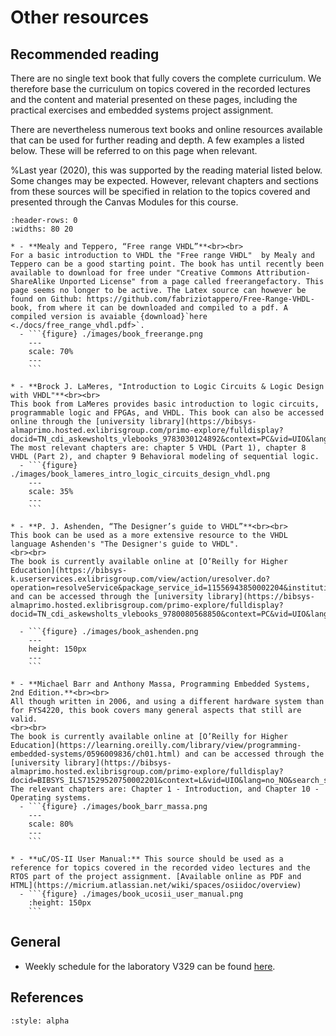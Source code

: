 # Other resources


## Recommended reading
There are no single text book that fully covers the complete curriculum. We therefore base the curriculum on topics covered in the recorded lectures and the content and material presented on these pages, including the practical exercises and embedded systems project assignment.

There are nevertheless numerous text books and online resources available that can be used for further reading and depth. A few examples a listed below. These will be referred to on this page when relevant.


%Last year (2020), this was supported by the reading material listed below. Some changes may be expected. However, relevant chapters and sections from these sources will be specified in relation to the topics covered and presented through the Canvas Modules for this course.


``````{list-table}
:header-rows: 0
:widths: 80 20

* - **Mealy and Teppero, “Free range VHDL”**<br><br>
For a basic introduction to VHDL the "Free range VHDL"  by Mealy and Teppero can be a good starting point. The book has until recently been available to download for free under "Creative Commons Attribution-ShareAlike Unported License" from a page called freerangefactory. This page seems no longer to be active. The Latex source can however be found on Github: https://github.com/fabriziotappero/Free-Range-VHDL-book, from where it can be downloaded and compiled to a pdf. A compiled version is avaiable {download}`here <./docs/free_range_vhdl.pdf>`.
  - ```{figure} ./images/book_freerange.png
    ---
    scale: 70%
    ---
    ```

* - **Brock J. LaMeres, "Introduction to Logic Circuits & Logic Design with VHDL"**<br><br>
This book from LaMeres provides basic introduction to logic circuits, programmable logic and FPGAs, and VHDL. This book can also be accessed online through the [university library](https://bibsys-almaprimo.hosted.exlibrisgroup.com/primo-explore/fulldisplay?docid=TN_cdi_askewsholts_vlebooks_9783030124892&context=PC&vid=UIO&lang=no_NO&search_scope=default_scope&adaptor=primo_central_multiple_fe&tab=default_tab&query=any,contains,introduction%20to%20logic%20circuits%20and%20logic%20design%20with%20vhdl&offset=0).
The most relevant chapters are: chapter 5 VHDL (Part 1), chapter 8 VHDL (Part 2), and chapter 9 Behavioral modeling of sequential logic.
  - ```{figure} ./images/book_lameres_intro_logic_circuits_design_vhdl.png
    ---
    scale: 35%
    ---
    ```

* - **P. J. Ashenden, “The Designer’s guide to VHDL”**<br><br>
This book can be used as a more extensive resource to the VHDL language Ashenden's "The Designer's guide to VHDL".
<br><br>
The book is currently available online at [O’Reilly for Higher Education](https://bibsys-k.userservices.exlibrisgroup.com/view/action/uresolver.do?operation=resolveService&package_service_id=11556943850002204&institutionId=2204&customerId=2200) and can be accessed through the [university library](https://bibsys-almaprimo.hosted.exlibrisgroup.com/primo-explore/fulldisplay?docid=TN_cdi_askewsholts_vlebooks_9780080568850&context=PC&vid=UIO&lang=no_NO&search_scope=default_scope&adaptor=primo_central_multiple_fe&tab=default_tab&query=any,contains,Digital%20System%20Design%20with%20VHDL&mode=Basic)

  - ```{figure} ./images/book_ashenden.png
    ---
    height: 150px
    ---
    ```

* - **Michael Barr and Anthony Massa, Programming Embedded Systems, 2nd Edition.**<br><br>
All though written in 2006, and using a different hardware system than for FYS4220, this book covers many general aspects that still are valid.
<br><br>
The book is currently available online at [O’Reilly for Higher Education](https://learning.oreilly.com/library/view/programming-embedded-systems/0596009836/ch01.html) and can be accessed through the [university library](https://bibsys-almaprimo.hosted.exlibrisgroup.com/primo-explore/fulldisplay?docid=BIBSYS_ILS71529520750002201&context=L&vid=UIO&lang=no_NO&search_scope=default_scope&adaptor=Local%20Search%20Engine&isFrbr=true&tab=default_tab&query=any,contains,Programming%20Embedded%20Systems). The relevant chapters are: Chapter 1 - Introduction, and Chapter 10 - Operating systems.
  - ```{figure} ./images/book_barr_massa.png
    ---
    scale: 80%
    ---
    ```

* - **uC/OS-II User Manual:** This source should be used as a reference for topics covered in the recorded video lectures and the RTOS part of the project assignment. [Available online as PDF and HTML](https://micrium.atlassian.net/wiki/spaces/osiidoc/overview)
  - ```{figure} ./images/book_ucosii_user_manual.png
    :height: 150px
    ```
``````
## General
- Weekly schedule for the laboratory V329 can be found [here](https://tp.educloud.no/uio/timeplan/?type=room&area%5B%5D=BL&building%5B%5D=BL24&id%5B%5D=BL24V329&week=34&weekTo=49&ar=2023).

<!--
## FPGAs
* [How FPGAs work, and why you'll buy one](https://www.embeddedrelated.com/showarticle/195.php)
-->


<!-- ## List of recorded videos

**Programmable logic and FPGA technology**

- [Introduction to programmable logic devices (24:16)](https://youtu.be/78u_ZiDrP8g)  
- [Introduction to FPGAs (18:45)](https://www.youtube.com/watch?v=-bpNFbVPOdE)

**VHDL**

Background and introduction

- [A brief historical view (7:03)](https://www.youtube.com/watch?v=2xXKKpA9o4w)
- [Design units and structure (7:44) ](https://www.youtube.com/watch?v=-WT1XKdmkLQ)
- [Description models (19:34)](https://www.youtube.com/watch?v=ZFT7vDt6U-U) 
- [The design flow (06:07)](https://www.youtube.com/watch?v=s4XWx6PetrE) 

Process

- [Combinational process (8:15) ](https://www.youtube.com/watch?v=TvnNbY7dLQA)
- [Combinational Process with simulation and common pitfalls (33:19)](https://youtu.be/kEU-dkICHxg)
- [Synchronous process with asynchronous or synchronous reset (28:50)](https://www.youtube.com/watch?v=xnml2JUfbWI) 


Test benches

Introduction to packages and subprograms (10:20) 
Introduction to test benches (27:51) 
 

State machines

Introduction to Finite State Machines (12:18)
Example implementation of a 1-process state machine (11:14) 
Simulation of the 1-process state machine (17:42) 
Example implementation of a 2-process state machine (9:23) 
Simulation of the 2-process state machine (3:16) 
Example implementation of a 3-process state machine incl. simulation (13:02) 
 -->

## References
```{bibliography}
:style: alpha
```
